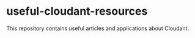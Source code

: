 useful-cloudant-resources
=========================

This repository contains useful articles and applications about Cloudant.
